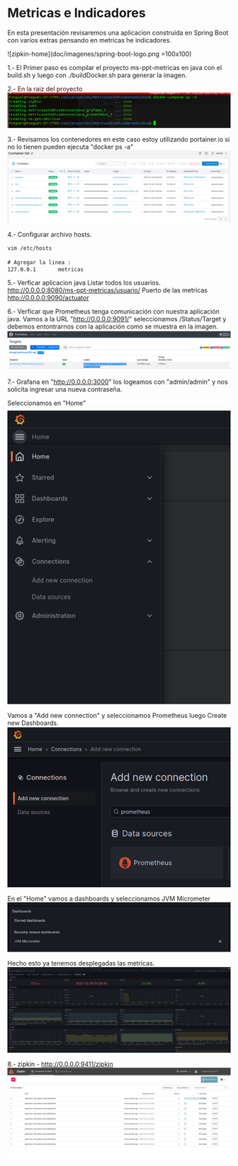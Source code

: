 # Metricas e Indicadores

En esta presentación revisaremos una aplicacion construida en Spring Boot con varios extras pensando en metricas he indicadores.


![zipkin-home](doc/imagenes/spring-boot-logo.png =100x100)

1.- El Primer paso es compilar el proyecto ms-ppt-metricas en java con el build.sh y luego con ./buildDocker.sh para generar la imagen.

2.- En la raiz del proyecto
	![docker-compose up -d ](doc/imagenes/docker-1.png)
	
3.- Revisamos los contenedores en este caso estoy utilizando portainer.io si no lo tienen pueden ejecuta "docker ps -a"
	![Contenedores](doc/imagenes/docker-2.png)

4.- Configurar archivo hosts.
```
vim /etc/hosts

# Agregar la linea :
127.0.0.1       metricas

```
	
5.- Verficar aplicacion java
Listar todos los usuarios.
	http://0.0.0.0:8080/ms-ppt-metricas/usuario/
Puerto de las metricas
	http://0.0.0.0:9090/actuator

6.- Verficar que Prometheus tenga comunicación con nuestra aplicación java. Vamos a la URL "http://0.0.0.0:9091/" seleccionamos /Status/Target y debemos entontrarnos con la aplicación como se muestra en la imagen.
	![Contenedores Prometheus](doc/imagenes/docker-3.png)
	
7.- Grafana en "http://0.0.0.0:3000" los logeamos con "admin/admin" y nos solicita ingresar una nueva contraseña.

Seleccionamos en "Home"
	![Contenedores Grafana](doc/imagenes/docker-4.png)

Vamos a "Add new connection" y seleccionamos Prometheus luego Create new Dashboards.
	![Add](doc/imagenes/docker-5.png)
	
En el "Home" vamos a dashboards y seleccionamos JVM Micrometer
	![dashboards JVM](doc/imagenes/docker-6.png)

Hecho esto ya tenemos desplegadas las metricas.
	![Metricas](doc/imagenes/docker-7.png)
	
8.- zipkin - http://0.0.0.0:9411/zipkin
	![zipkin](doc/imagenes/docker-8.png)
	

